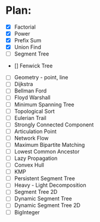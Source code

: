 # Plan:
* [X] Factorial
* [X] Power
* [X] Prefix Sum
* [X] Union Find
* [ ] Segment Tree
* [] Fenwick Tree
* [ ] Geometry - point, line
* [ ] Dijkstra
* [ ] Bellman Ford
* [ ] Floyd Warshall
* [ ] Minimum Spanning Tree
* [ ] Topological Sort
* [ ] Eulerian Trail
* [ ] Strongly Connected Component
* [ ] Articulation Point
* [ ] Network Flow
* [ ] Maximum Bipartite Matching
* [ ] Lowest Common Ancestor
* [ ] Lazy Propagation
* [ ] Convex Hull
* [ ] KMP
* [ ] Persistent Segment Tree
* [ ] Heavy - Light Decomposition
* [ ] Segment Tree 2D
* [ ] Dynamic Segment Tree
* [ ] Dynamic Segment Tree 2D
* [ ] BigInteger
